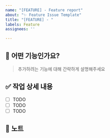 ```yaml
---
name: "[FEATURE] - Feature report"
about: "✨ Feature Issue Template"
title: "[FEATURE] - "
labels: Feature
assignees: ''

---
```


## 🚀 어떤 기능인가요?
> 추가하려는 기능에 대해 간략하게 설명해주세요

## ✅  작업 상세 내용
- [ ] TODO
- [ ] TODO
- [ ] TODO

## 📢 노트
